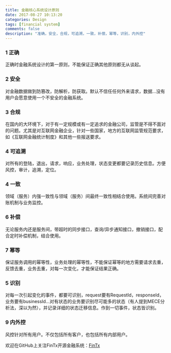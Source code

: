 ```yaml
---
title: 金融核心系统设计原则
date: 2017-08-27 10:13:20
categories: Design
tags: [financial system]
comments: false
description: "准确，安全，合规，可追溯，一致，补偿，幂等，识别，内外控"
---
```

### 1 正确
正确时金融系统设计的第一原则，不能保证正确其他原则都无从谈起。

### 2 安全
对金融数据做到防篡改，防解析，防获取。默认不信任任何外来请求，数据...没有用户会愿意使用一个不安全的金融系统。

### 3 合规
在国内的大环境下，对于有一定规模或有一定追求的金融公司，监管是不得不面对的问题。尤其是对互联网金融企业，针对一些国家，地方的互联网监管规范要求，如《互联网金融统计制度》和其他一些报送要求。

### 4 可追溯
对所有的登陆，退出，请求，响应，业务处理，状态变更都要记录历史信息。方便风控，审计，追溯，定位。

### 4 一致
领域（服务）内强一致性与领域（服务）间最终一致性相结合使用。系统间完善对账机制与业务监控。

### 6 补偿
无论服务内还是服务间，带超时的同步接口，查询/异步通知接口，撤销接口，配合定时补偿机制，结合使用。

### 7 幂等
保证服务调用的幂等性，业务处理的幂等性，不能保证幂等的地方需要请求去重，反馈去重，业务去重，对每一次变化，才能保证结果正确。

### 5 识别
对每一次引起变化的事件，都要可识别，request要有RequestId，responseId，业务要有businessId...对有状态的业务要识别尽可能多的状态（有人提到MECE分析法，深以为然），并记录详细的状态迁移信息。作到一切事件，状态皆识别。

### 9 内外控
风控针对所有用户。不仅包括所有客户，也包括所有内部用户。



欢迎在GitHub上关注FinTx开源金融系统：[FinTx](https://github.com/fintx)
